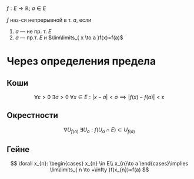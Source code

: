 $f: E\to \mathbb{R};\ a\in E$

$f$ наз-ся непрерывной в т. $a$, если 
1. $a$ — не пр. т. $E$
2. $a$ — пр.т. $E$ и $\lim\limits_{ x \to a }f(x)=f(a)$

# Через определения предела
## Коши
$$
\forall \varepsilon>0\ \exists\sigma>0\ \forall x \in E: |x-a|<\sigma \implies |f(x)-f(a)|<\varepsilon
$$
## Окрестности
$$
\forall U_{f(a)}\ \exists U_{a}: f(U_{a}\cap E)\subset U_{f(a)}
$$
## Гейне
$$
\forall x_{n}: \begin{cases}
x_{n} \in E\\
x_{n}\to a
\end{cases}\implies \lim\limits_{ n \to +\infty }f(x_{n})=f(a) 
$$
